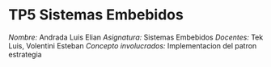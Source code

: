 # TP5 Sistemas Embebidos
*Nombre:* Andrada Luis Elian
*Asignatura:* Sistemas Embebidos
*Docentes:* Tek Luis, Volentini Esteban
*Concepto involucrados:* Implementacion del patron estrategia
